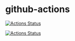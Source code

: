 # github-actions
 
[![Actions Status](https://github.com/MicheleCancilla/github-actions/workflows/.github/workflows/windows.yml/badge.svg)](https://github.com/MicheleCancilla/github-actions/actions)


[![Actions Status](https://github.com/MicheleCancilla/github-actions/workflows/.github/workflows/linux.yml/badge.svg)](https://github.com/MicheleCancilla/github-actions/actions)
